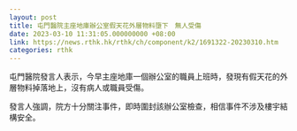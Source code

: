 ```yaml
---
layout: post
title: 屯門醫院主座地庫辦公室假天花外層物料墮下　無人受傷
date: 2023-03-10 11:31:05.000000000 +08:00
link: https://news.rthk.hk/rthk/ch/component/k2/1691322-20230310.htm
categories: rthk
---
```


屯門醫院發言人表示，今早主座地庫一個辦公室的職員上班時，發現有假天花的外層物料掉落地上，沒有病人或職員受傷。

發言人強調，院方十分關注事件，即時圍封該辦公室檢查，相信事件不涉及樓宇結構安全。
